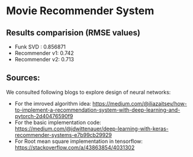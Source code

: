 # Movie Recommender System

## Results comparision (RMSE values)
- Funk SVD : 0.856871
- Recommender v1: 0.742
- Recommender v2: 0.713

## Sources:
We consulted following blogs to explore design of neural networks:
- For the imroved algorithm idea: https://medium.com/@iliazaitsev/how-to-implement-a-recommendation-system-with-deep-learning-and-pytorch-2d40476590f9
- For the basic implementation code: https://medium.com/@jdwittenauer/deep-learning-with-keras-recommender-systems-e7b99cb29929
- For Root mean square implementation in tensorflow: https://stackoverflow.com/a/43863854/4031302
